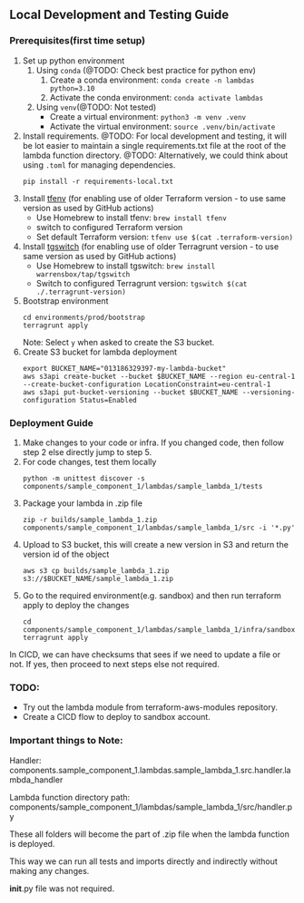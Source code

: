 ## Local Development and Testing Guide

### Prerequisites(first time setup)
1. Set up python environment
   1. Using `conda` (@TODO: Check best practice for python env)
      1. Create a conda environment: `conda create -n lambdas python=3.10`
      2. Activate the conda environment: `conda activate lambdas`
   2. Using `venv`(@TODO: Not tested)
       - Create a virtual environment: `python3 -m venv .venv`
       - Activate the virtual environment: `source .venv/bin/activate`
2. Install requirements. @TODO: For local development and testing, it will be lot easier to maintain a single requirements.txt file at the root of the lambda function directory.
   @TODO: Alternatively, we could think about using `.toml` for managing dependencies.
   ```shell
   pip install -r requirements-local.txt
   ```
3. Install [tfenv](https://github.com/tfutils/tfenv) (for enabling use of older Terraform version - to use same version as used by GitHub actions)
   - Use Homebrew to install tfenv: ```brew install tfenv```
   - switch to configured Terraform version
   - Set default Terraform version: `tfenv use $(cat .terraform-version)`
4. Install [tgswitch](https://github.com/warrensbox/tgswitch) (for enabling use of older Terragrunt version - to use same version as used by GitHub actions)
   - Use Homebrew to install tgswitch: `brew install warrensbox/tap/tgswitch`
   - Switch to configured Terragrunt version: `tgswitch $(cat ./.terragrunt-version)`
5. Bootstrap environment
   ```shell
   cd environments/prod/bootstrap
   terragrunt apply
   ```
   Note: Select `y` when asked to create the S3 bucket.
6. Create S3 bucket for lambda deployment
   ```shell
   export BUCKET_NAME="013186329397-my-lambda-bucket"
   aws s3api create-bucket --bucket $BUCKET_NAME --region eu-central-1 --create-bucket-configuration LocationConstraint=eu-central-1
   aws s3api put-bucket-versioning --bucket $BUCKET_NAME --versioning-configuration Status=Enabled
   ```

### Deployment Guide

1. Make changes to your code or infra. If you changed code, then follow step 2 else directly jump to step 5.
2. For code changes, test them locally
    ```shell
    python -m unittest discover -s components/sample_component_1/lambdas/sample_lambda_1/tests
    ```
3. Package your lambda in .zip file
    ```shell
    zip -r builds/sample_lambda_1.zip components/sample_component_1/lambdas/sample_lambda_1/src -i '*.py'
    ```
4. Upload to S3 bucket, this will create a new version in S3 and return the version id of the object
    ```shell
   aws s3 cp builds/sample_lambda_1.zip s3://$BUCKET_NAME/sample_lambda_1.zip
    ```
5. Go to the required environment(e.g. sandbox) and then run terraform apply to deploy the changes
   ```shell
   cd components/sample_component_1/lambdas/sample_lambda_1/infra/sandbox
   terragrunt apply
   ```

In CICD, we can have checksums that sees if we need to update a file or not. If yes, then proceed to next steps else not required.

### TODO:
- Try out the lambda module from terraform-aws-modules repository.
- Create a CICD flow to deploy to sandbox account.


### Important things to Note:

Handler: components.sample_component_1.lambdas.sample_lambda_1.src.handler.lambda_handler

Lambda function directory path:
components/sample_component_1/lambdas/sample_lambda_1/src/handler.py

These all folders will become the part of .zip file when the lambda function is deployed.

This way we can run all tests and imports directly and indirectly without making any changes.

__init__.py file was not required.

